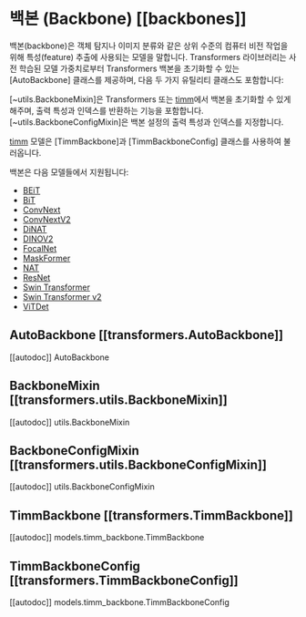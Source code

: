 <!--Copyright 2023 The HuggingFace Team. All rights reserved.

Licensed under the Apache License, Version 2.0 (the "License"); you may not use this file except in compliance with
the License. You may obtain a copy of the License at

http://www.apache.org/licenses/LICENSE-2.0

Unless required by applicable law or agreed to in writing, software distributed under the License is distributed on
an "AS IS" BASIS, WITHOUT WARRANTIES OR CONDITIONS OF ANY KIND, either express or implied. See the License for the
specific language governing permissions and limitations under the License.

⚠️ Note that this file is in Markdown but contain specific syntax for our doc-builder (similar to MDX) that may not be
rendered properly in your Markdown viewer.

-->

# 백본 (Backbone) [[backbones]] 

백본(backbone)은 객체 탐지나 이미지 분류와 같은 상위 수준의 컴퓨터 비전 작업을 위해 특성(feature) 추출에 사용되는 모델을 말합니다. Transformers 라이브러리는 사전 학습된 모델 가중치로부터 Transformers 백본을 초기화할 수 있는 [AutoBackbone] 클래스를 제공하며, 다음 두 가지 유틸리티 클래스도 포함합니다:

[~utils.BackboneMixin]은 Transformers 또는 [timm](https://hf.co/docs/timm/index)에서 백본을 초기화할 수 있게 해주며, 출력 특성과 인덱스를 반환하는 기능을 포함합니다.
[~utils.BackboneConfigMixin]은 백본 설정의 출력 특성과 인덱스를 지정합니다.

[timm](https://hf.co/docs/timm/index) 모델은 [TimmBackbone]과 [TimmBackboneConfig] 클래스를 사용하여 불러옵니다.

백본은 다음 모델들에서 지원됩니다:

* [BEiT](../model_doc/beit)
* [BiT](../model_doc/bit)
* [ConvNext](../model_doc/convnext)
* [ConvNextV2](../model_doc/convnextv2)
* [DiNAT](../model_doc/dinat)
* [DINOV2](../model_doc/dinov2)
* [FocalNet](../model_doc/focalnet)
* [MaskFormer](../model_doc/maskformer)
* [NAT](../model_doc/nat)
* [ResNet](../model_doc/resnet)
* [Swin Transformer](../model_doc/swin)
* [Swin Transformer v2](../model_doc/swinv2)
* [ViTDet](../model_doc/vitdet)

## AutoBackbone [[transformers.AutoBackbone]]

[[autodoc]] AutoBackbone

## BackboneMixin [[transformers.utils.BackboneMixin]]

[[autodoc]] utils.BackboneMixin

## BackboneConfigMixin [[transformers.utils.BackboneConfigMixin]]

[[autodoc]] utils.BackboneConfigMixin

## TimmBackbone [[transformers.TimmBackbone]]

[[autodoc]] models.timm_backbone.TimmBackbone

## TimmBackboneConfig [[transformers.TimmBackboneConfig]]

[[autodoc]] models.timm_backbone.TimmBackboneConfig
